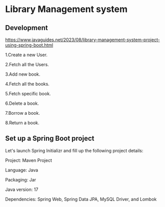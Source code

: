 # Library Management system



## Development

https://www.javaguides.net/2023/08/library-management-system-project-using-spring-boot.html

1.Create a new User.

2.Fetch all the Users.

3.Add new book.

4.Fetch all the books.

5.Fetch specific book.

6.Delete a book.

7.Borrow a book.

8.Return a book.

## Set up a Spring Boot project
Let's launch Spring Initializr and fill up the following project details:

Project: Maven Project 

Language: Java

Packaging: Jar

Java version: 17

Dependencies: Spring Web, Spring Data JPA, MySQL Driver, and Lombok